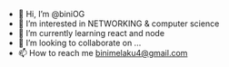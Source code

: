 - 👋 Hi, I’m @biniOG
- 👀 I’m interested in NETWORKING & computer science
- 🌱 I’m currently learning react and node
- 💞️ I’m looking to collaborate on ...
- 📫 How to reach me binimelaku4@gmail.com

<!---
biniOG/biniOG is a ✨ special ✨ repository because its `README.md` (this file) appears on your GitHub profile.
You can click the Preview link to take a look at your changes.
--->
